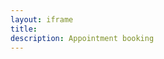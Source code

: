 ```yaml
---
layout: iframe
title: 
description: Appointment booking
---
```


<p></p>

<iframe id= 'myFrame' src="" frameborder="0" allowfullscreen></iframe>

<script>
var docId = urlParam() || "1";

if (docId == "2"){
$(document).attr("title", "Dr Shalima Pinnamaneni");
$('#project_title').text("Dr Shalima Pinnamaneni");
$('p').html("Book appointment with <a href='https://orthosam.com/shalima/#about'>Dr Shalima Pinnamaneni</a> <small>M.D General Medicine</small> :");
$('#myFrame').attr('src', 'https://script.google.com/macros/s/AKfycbwIyXk_Rtjg5YRh1j-1DjJ-in2rjhcAy0S6exkl6QkGoYdnx6PJTe_P56ot7HLkpXTV/exec');
} else {
$(document).attr("title", "Dr Samuel Manoj");
$('#project_title').text("Dr Samuel Manoj Ch");
$('p').html("Book appointment with <a href='https://orthosam.com/samuel/#about'>Dr Samuel Manoj Ch</a> <small>M.S Orthopaedics(Manipal)</small> :");
$('#myFrame').attr('src','https://script.google.com/macros/s/AKfycbxa77lia7YF2H8JH418aXILKDAgEu8mKDmHWatvDgSU/exec');
}
function urlParam(){
var url = new URL(window.location.href);
var param = url.searchParams.toString().slice(0, -1);
return param;
}

function otherSignedInStuff(googleUser){}

</script>
